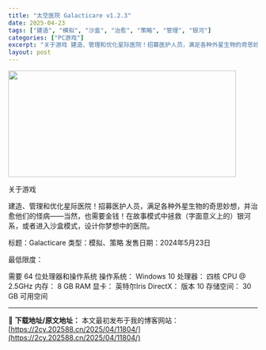 ```yaml
---
title: "太空医院 Galacticare v1.2.3"
date: 2025-04-23
tags: ["建造", "模拟", "沙盒", "治愈", "策略", "管理", "银河"]
categories: ["PC游戏"]
excerpt: "关于游戏 建造、管理和优化星际医院！招募医护人员，满足各种外星生物的奇思妙想，并治愈他们的怪病——当然，也需要金钱！在故事模式中拯救（字面意义上的）银河系，或者进入沙盒模式，设计你梦想中的医院。 标题：Galacticare 类型：模拟、策略 发售日期：2024年5月23日 最低限度： 需要 64 &hellip;"
layout: post
---
```


<img class="aligncenter size-full wp-image-11786" src="https://2cy.202588.cn/wp-content/uploads/2025/04/202504230811129.webp" alt="" width="460" height="215" />

关于游戏

建造、管理和优化星际医院！招募医护人员，满足各种外星生物的奇思妙想，并治愈他们的怪病——当然，也需要金钱！在故事模式中拯救（字面意义上的）银河系，或者进入沙盒模式，设计你梦想中的医院。

标题：Galacticare
类型：模拟、策略
发售日期：2024年5月23日

最低限度：

需要 64 位处理器和操作系统
操作系统： Windows 10
处理器： 四核 CPU @ 2.5GHz
内存： 8 GB RAM
显卡： 英特尔Iris
DirectX： 版本 10
存储空间： 30 GB 可用空间

---
📖 **下载地址/原文地址：** 本文最初发布于我的博客网站：[https://2cy.202588.cn/2025/04/11804/](https://2cy.202588.cn/2025/04/11804/)
